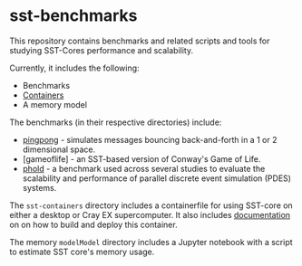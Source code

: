 # sst-benchmarks

This repository contains benchmarks and related scripts and tools for studying
SST-Cores performance and scalability.

Currently, it includes the following:

- Benchmarks
- [Containers](sst-containers/README.md)
- A memory model

The benchmarks (in their respective directories) include:
- [pingpong]() - simulates messages bouncing back-and-forth in a 1 or 2 dimensional space.
- [gameoflife] - an SST-based version of Conway's Game of Life.
- [phold](phold/README.md) - a benchmark used across several studies to evaluate the scalability and performance of parallel discrete event simulation (PDES) systems.

The `sst-containers` directory includes a containerfile for using SST-core on
either a desktop or Cray EX supercomputer. It also includes
[documentation](sst-containers/README.md) on on how to build and deploy this container.

The memory `modelModel` directory includes a Jupyter notebook with a script to estimate SST core's memory usage.
